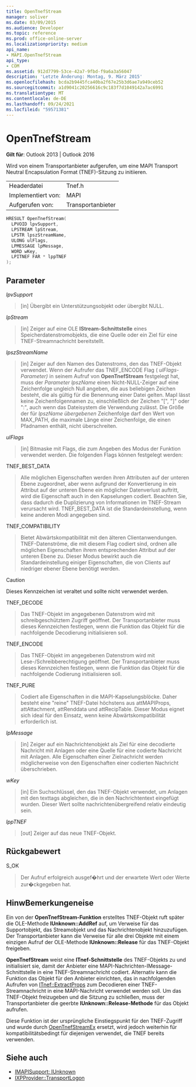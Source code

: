 ```yaml
---
title: OpenTnefStream
manager: soliver
ms.date: 03/09/2015
ms.audience: Developer
ms.topic: reference
ms.prod: office-online-server
ms.localizationpriority: medium
api_name:
- MAPI.OpenTnefStream
api_type:
- COM
ms.assetid: 912d7799-53ce-42a7-9fbd-f9a6a3a56047
description: 'Letzte Änderung: Montag, 9. März 2015'
ms.openlocfilehash: bcda2b9445fca40ba2f67e25b3d6ae7a949ceb52
ms.sourcegitcommit: a1d9041c20256616c9c183f7d1049142a7ac6991
ms.translationtype: MT
ms.contentlocale: de-DE
ms.lasthandoff: 09/24/2021
ms.locfileid: "59571381"
---
```

# <a name="opentnefstream"></a>OpenTnefStream

**Gilt für**: Outlook 2013 | Outlook 2016 
  
Wird von einem Transportanbieter aufgerufen, um eine MAPI Transport Neutral Encapsulation Format (TNEF)-Sitzung zu initiieren. 
  
|||
|:-----|:-----|
|Headerdatei  <br/> |Tnef.h  <br/> |
|Implementiert von:  <br/> |MAPI  <br/> |
|Aufgerufen von:  <br/> |Transportanbieter  <br/> |
   
```cpp
HRESULT OpenTnefStream(
  LPVOID lpvSupport,
  LPSTREAM lpStream,
  LPSTR lpszStreamName, 
  ULONG ulFlags,
  LPMESSAGE lpMessage,
  WORD wKey,
  LPITNEF FAR * lppTNEF
);
```

## <a name="parameters"></a>Parameter

_lpvSupport_
  
> [in] Übergibt ein Unterstützungsobjekt oder übergibt NULL. 
    
_lpStream_
  
> [in] Zeiger auf eine OLE **IStream-Schnittstelle** eines Speicherdatenstromobjekts, die eine Quelle oder ein Ziel für eine TNEF-Streamnachricht bereitstellt. 
    
_lpszStreamName_
  
> [in] Zeiger auf den Namen des Datenstroms, den das TNEF-Objekt verwendet. Wenn der Aufrufer das TNEF_ENCODE Flag ( _ulFlags-Parameter)_ in seinem Aufruf von **OpenTnefStream** festgelegt hat, muss der  _Parameter lpszName_ einen Nicht-NULL-Zeiger auf eine Zeichenfolge ungleich Null angeben, die aus beliebigen Zeichen besteht, die als gültig für die Benennung einer Datei gelten. MapI lässt keine Zeichenfolgennamen zu, einschließlich der Zeichen "[", "]" oder ":", auch wenn das Dateisystem die Verwendung zulässt. Die Größe der für  _lpszName übergebenen_ Zeichenfolge darf den Wert von MAX_PATH, die maximale Länge einer Zeichenfolge, die einen Pfadnamen enthält, nicht überschreiten. 
    
_ulFlags_
  
> [in] Bitmaske mit Flags, die zum Angeben des Modus der Funktion verwendet werden. Die folgenden Flags können festgelegt werden:
    
TNEF_BEST_DATA 
  
> Alle möglichen Eigenschaften werden ihren Attributen auf der unteren Ebene zugeordnet, aber wenn aufgrund der Konvertierung in ein Attribut auf der unteren Ebene ein möglicher Datenverlust auftritt, wird die Eigenschaft auch in den Kapselungen codiert. Beachten Sie, dass dadurch die Duplizierung von Informationen im TNEF-Stream verursacht wird. TNEF_BEST_DATA ist die Standardeinstellung, wenn keine anderen Modi angegeben sind. 
    
TNEF_COMPATIBILITY 
  
> Bietet Abwärtskompatibilität mit den älteren Clientanwendungen. TNEF-Datenströme, die mit diesem Flag codiert sind, ordnen alle möglichen Eigenschaften ihrem entsprechenden Attribut auf der unteren Ebene zu. Dieser Modus bewirkt auch die Standardeinstellung einiger Eigenschaften, die von Clients auf niedriger ebener Ebene benötigt werden. 
    
  > [!CAUTION]
  > Dieses Kennzeichen ist veraltet und sollte nicht verwendet werden. 
  
TNEF_DECODE 
  
> Das TNEF-Objekt im angegebenen Datenstrom wird mit schreibgeschütztem Zugriff geöffnet. Der Transportanbieter muss dieses Kennzeichen festlegen, wenn die Funktion das Objekt für die nachfolgende Decodierung initialisieren soll.
    
TNEF_ENCODE 
  
> Das TNEF-Objekt im angegebenen Datenstrom wird mit Lese-/Schreibberechtigung geöffnet. Der Transportanbieter muss dieses Kennzeichen festlegen, wenn die Funktion das Objekt für die nachfolgende Codierung initialisieren soll.
    
TNEF_PURE 
  
> Codiert alle Eigenschaften in die MAPI-Kapselungsblöcke. Daher besteht eine "reine" TNEF-Datei höchstens aus attMAPIProps, attAttachment, attRenddata und attRecipTable. Dieser Modus eignet sich ideal für den Einsatz, wenn keine Abwärtskompatibilität erforderlich ist.
    
_lpMessage_
  
> [in] Zeiger auf ein Nachrichtenobjekt als Ziel für eine decodierte Nachricht mit Anlagen oder eine Quelle für eine codierte Nachricht mit Anlagen. Alle Eigenschaften einer Zielnachricht werden möglicherweise von den Eigenschaften einer codierten Nachricht überschrieben.
    
_wKey_
  
> [in] Ein Suchschlüssel, den das TNEF-Objekt verwendet, um Anlagen mit den texttags abgleichen, die in den Nachrichtentext eingefügt wurden. Dieser Wert sollte nachrichtenübergreifend relativ eindeutig sein.
    
_lppTNEF_
  
> [out] Zeiger auf das neue TNEF-Objekt.
    
## <a name="return-value"></a>Rückgabewert

S_OK 
  
> Der Aufruf erfolgreich ausgef�hrt und der erwartete Wert oder Werte zur�ckgegeben hat.
    
## <a name="remarks"></a>HinwBemerkungeneise

Ein von der **OpenTnefStream-Funktion** erstelltes TNEF-Objekt ruft später die OLE-Methode **IUnknown::AddRef** auf, um Verweise für das Supportobjekt, das Streamobjekt und das Nachrichtenobjekt hinzuzufügen. Der Transportanbieter kann die Verweise für alle drei Objekte mit einem einzigen Aufruf der OLE-Methode **IUnknown::Release** für das TNEF-Objekt freigeben. 
  
**OpenTnefStream** weist eine **ITnef-Schnittstelle** des TNEF-Objekts zu und initialisiert sie, damit der Anbieter eine MAPI-Nachrichten-IMessage-Schnittstelle in eine TNEF-Streamnachricht codiert.  Alternativ kann die Funktion das Objekt für den Anbieter einrichten, das in nachfolgenden Aufrufen von [ITnef::ExtractProps](itnef-extractprops.md) zum Decodieren einer TNEF-Streamnachricht in eine MAPI-Nachricht verwendet werden soll. Um das TNEF-Objekt freizugeben und die Sitzung zu schließen, muss der Transportanbieter die geerbte **IUnknown::Release-Methode** für das Objekt aufrufen. 
  
Diese Funktion ist der ursprüngliche Einstiegspunkt für den TNEF-Zugriff und wurde durch [OpenTnefStreamEx](opentnefstreamex.md) ersetzt, wird jedoch weiterhin für kompatibilitätsbedingt für diejenigen verwendet, die TNEF bereits verwenden. 
  
## <a name="see-also"></a>Siehe auch

- [IMAPISupport: IUnknown](imapisupportiunknown.md)
- [IXPProvider::TransportLogon](ixpprovider-transportlogon.md)

